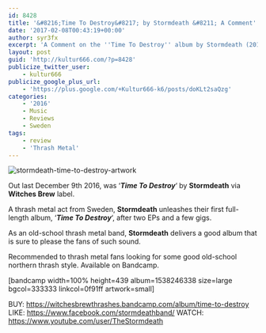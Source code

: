 ```yaml
---
id: 8428
title: '&#8216;Time To Destroy&#8217; by Stormdeath &#8211; A Comment'
date: '2017-02-08T00:43:19+00:00'
author: syr3fx
excerpt: 'A Comment on the ''Time To Destroy'' album by Stormdeath (2016).'
layout: post
guid: 'http://kultur666.com/?p=8428'
publicize_twitter_user:
    - kultur666
publicize_google_plus_url:
    - 'https://plus.google.com/+Kultur666-k6/posts/doKLt2saQzg'
categories:
    - '2016'
    - Music
    - Reviews
    - Sweden
tags:
    - review
    - 'Thrash Metal'
---
```


![stormdeath-time-to-destroy-artwork](http://localhost:8080/wp-content/uploads/2017/02/stormdeath-time-to-destroy-artwork.jpg)

Out last December 9th 2016, was ‘***Time To Destroy***‘ by **Stormdeath** via **Witches Brew** label.

A thrash metal act from Sweden, **Stormdeath** unleashes their first full-length album, ‘***Time To Destroy***‘, after two EPs and a few gigs.

As an old-school thrash metal band, **Stormdeath** delivers a good album that is sure to please the fans of such sound.

Recommended to thrash metal fans looking for some good old-school northern thrash style. Available on Bandcamp.

\[bandcamp width=100% height=439 album=1538246338 size=large bgcol=333333 linkcol=0f91ff artwork=small\]

BUY: <https://witchesbrewthrashes.bandcamp.com/album/time-to-destroy>
LIKE: <https://www.facebook.com/stormdeathband/>
WATCH: <https://www.youtube.com/user/TheStormdeath>